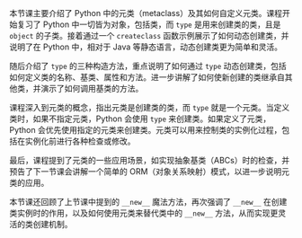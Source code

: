 本节课主要介绍了 Python 中的元类（metaclass）及其如何自定义元类。课程开始复习了 Python 中一切皆为对象，包括类，而 `type` 是用来创建类的类，且是 `object` 的子类。接着通过一个 `createclass` 函数示例展示了如何动态创建类，并说明了在 Python 中，相对于 Java 等静态语言，动态创建类更为简单和灵活。

随后介绍了 `type` 的三种构造方法，重点说明了如何通过 `type` 动态创建类，包括如何定义类的名称、基类、属性和方法。进一步讲解了如何使新创建的类继承自其他类，并演示了如何调用基类的方法。

课程深入到元类的概念，指出元类是创建类的类，而 `type` 就是一个元类。当定义类时，如果不指定元类，Python 会使用 `type` 来创建类。如果定义了元类，Python 会优先使用指定的元类来创建类。元类可以用来控制类的实例化过程，包括在实例化前进行各种检查或修改。

最后，课程提到了元类的一些应用场景，如实现抽象基类（ABCs）时的检查，并预告了下一节课会讲解一个简单的 ORM（对象关系映射）模式，以进一步说明元类的应用。

本节课还回顾了上节课中提到的 `__new__` 魔法方法，再次强调了 `__new__` 在创建类实例时的作用，以及如何使用元类来替代类中的 `__new__` 方法，从而实现更灵活的类创建机制。